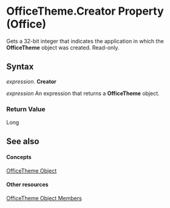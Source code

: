 
# OfficeTheme.Creator Property (Office)

Gets a 32-bit integer that indicates the application in which the  **OfficeTheme** object was created. Read-only.


## Syntax

 _expression_. **Creator**

 _expression_ An expression that returns a **OfficeTheme** object.


### Return Value

Long


## See also


#### Concepts


[OfficeTheme Object](0cdffd48-30cb-b0e7-d9f6-a4c882f82c8a.md)
#### Other resources


[OfficeTheme Object Members](f905de10-b23d-638a-b170-34ba0bd03cf8.md)